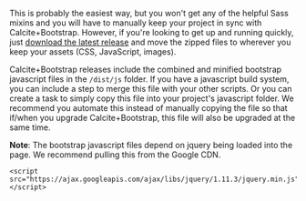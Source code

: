 This is probably the easiest way, but you won't get any of the helpful Sass mixins and you will have to manually keep your project in sync with Calcite+Bootstrap. However, if you're looking to get up and running quickly, just [download the latest release](https://github.com/ArcGIS/calcite-bootstrap/releases) and move the zipped files to wherever you keep your assets (CSS, JavaScript, images).

Calcite+Bootstrap releases include the combined and minified bootstrap javascript files in the `/dist/js` folder. If you have a javascript build system, you can include a step to merge this file with your other scripts. Or you can create a task to simply copy this file into your project's javascript folder. We recommend you automate this instead of manually copying the file so that if/when you upgrade Calcite+Bootstrap, this file will also be upgraded at the same time.

**Note**: The bootstrap javascript files depend on jquery being loaded into the page. We recommend pulling this from the Google CDN.

```
<script src="https://ajax.googleapis.com/ajax/libs/jquery/1.11.3/jquery.min.js"></script>
```